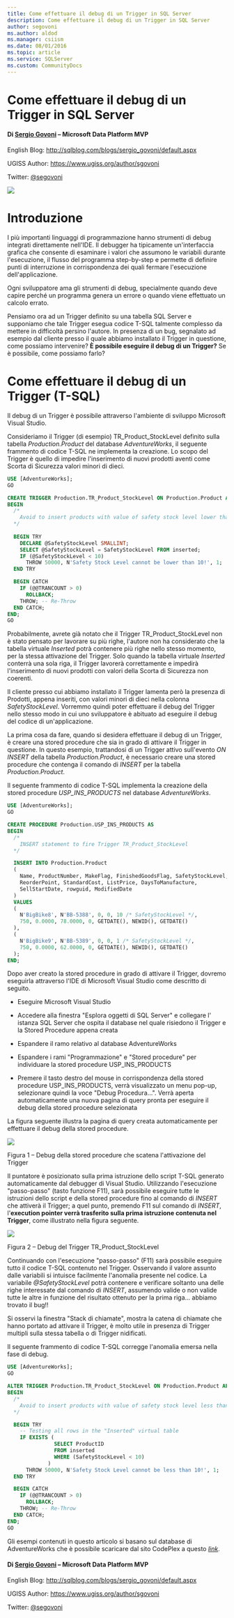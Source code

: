 ```yaml
---
title: Come effettuare il debug di un Trigger in SQL Server
description: Come effettuare il debug di un Trigger in SQL Server
author: segovoni
ms.author: aldod
ms.manager: csiism
ms.date: 08/01/2016
ms.topic: article
ms.service: SQLServer
ms.custom: CommunityDocs
---
```


# Come effettuare il debug di un Trigger in SQL Server

#### Di [Sergio Govoni](https://mvp.microsoft.com/en-us/PublicProfile/4029181?fullName=Sergio%20Govoni) – Microsoft Data Platform MVP

English Blog: <http://sqlblog.com/blogs/sergio_govoni/default.aspx>

UGISS Author: <https://www.ugiss.org/author/sgovoni>

Twitter: [@segovoni](https://twitter.com/segovoni)

![](./img/MVPLogo.png)

Introduzione
============

I più importanti linguaggi di programmazione hanno strumenti di debug integrati direttamente nell'IDE. Il debugger ha tipicamente un'interfaccia grafica che consente di esaminare i valori che assumono le variabili durante l'esecuzione, il flusso del programma step-by-step e permette di definire punti di interruzione in corrispondenza dei quali fermare l'esecuzione dell'applicazione.

Ogni sviluppatore ama gli strumenti di debug, specialmente quando deve capire perché un programma genera un errore o quando viene effettuato un calcolo errato.

Pensiamo ora ad un Trigger definito su una tabella SQL Server e supponiamo che tale Trigger esegua codice T-SQL talmente complesso da mettere in difficoltà persino l'autore. In presenza di un bug, segnalato ad esempio dal cliente presso il quale abbiamo installato il Trigger in questione, come possiamo intervenire? **È possibile eseguire il debug di un Trigger?** Se è possibile, come possiamo farlo?


Come effettuare il debug di un Trigger (T-SQL)
==============================================

Il debug di un Trigger è possibile attraverso l'ambiente di sviluppo Microsoft Visual Studio.

Consideriamo il Trigger (di esempio) TR\_Product\_StockLevel definito sulla tabella *Production.Product* del database *AdventureWorks*, il seguente frammento di codice T-SQL ne implementa la creazione. Lo scopo del Trigger è quello di impedire l'inserimento di nuovi prodotti aventi come Scorta di Sicurezza valori minori di dieci.

```SQL
USE [AdventureWorks];
GO

CREATE TRIGGER Production.TR_Product_StockLevel ON Production.Product AFTER INSERT AS
BEGIN
  /*
    Avoid to insert products with value of safety stock level lower than 10
  */
    
  BEGIN TRY
    DECLARE @SafetyStockLevel SMALLINT;
    SELECT @SafetyStockLevel = SafetyStockLevel FROM inserted;
    IF (@SafetyStockLevel < 10)
      THROW 50000, N'Safety Stock Level cannot be lower than 10!', 1;
  END TRY

  BEGIN CATCH
    IF (@@TRANCOUNT > 0)
      ROLLBACK;
    THROW; -- Re-Throw
  END CATCH;
END;
GO
```

Probabilmente, avrete già notato che il Trigger TR\_Product\_StockLevel non è stato pensato per lavorare su più righe, l'autore non ha considerato che la tabella virtuale *Inserted* potrà contenere più righe nello stesso momento, per la stessa attivazione del Trigger. Solo quando la tabella virtuale *Inserted* conterrà una sola riga, il Trigger lavorerà correttamente e impedirà l'inserimento di nuovi prodotti con valori della Scorta di Sicurezza non coerenti.

Il cliente presso cui abbiamo installato il Trigger lamenta però la presenza di Prodotti, appena inseriti, con valori minori di dieci nella colonna *SafetyStockLevel*. Vorremmo quindi poter effettuare il debug del Trigger nello stesso modo in cui uno sviluppatore è abituato ad eseguire il debug del codice di un'applicazione.

La prima cosa da fare, quando si desidera effettuare il debug di un Trigger, è creare una stored procedure che sia in grado di attivare il Trigger in questione. In questo esempio, trattandosi di un Trigger attivo sull'evento *ON INSERT* della tabella *Production.Product*, è necessario creare una stored procedure che contenga il comando di *INSERT* per la tabella *Production.Product*.

Il seguente frammento di codice T-SQL implementa la creazione della stored procedure *USP\_INS\_PRODUCTS* nel database *AdventureWorks*.

```SQL
USE [AdventureWorks];
GO

CREATE PROCEDURE Production.USP_INS_PRODUCTS AS 
BEGIN
  /*
    INSERT statement to fire Trigger TR_Product_StockLevel
  */

  INSERT INTO Production.Product
  (
    Name, ProductNumber, MakeFlag, FinishedGoodsFlag, SafetyStockLevel,
    ReorderPoint, StandardCost, ListPrice, DaysToManufacture,
    SellStartDate, rowguid, ModifiedDate
  )
  VALUES
  (
    N'BigBike8', N'BB-5388', 0, 0, 10 /* SafetyStockLevel */,
    750, 0.0000, 78.0000, 0, GETDATE(), NEWID(), GETDATE()
  ),
  (
    N'BigBike9', N'BB-5389', 0, 0, 1 /* SafetyStockLevel */,
    750, 0.0000, 62.0000, 0, GETDATE(), NEWID(), GETDATE()
  );
END;
```

Dopo aver creato la stored procedure in grado di attivare il Trigger, dovremo eseguirla attraverso l'IDE di Microsoft Visual Studio come descritto di seguito.

-   Eseguire Microsoft Visual Studio

-   Accedere alla finestra "Esplora oggetti di SQL Server" e collegare l' istanza SQL Server che ospita il database nel quale risiedono il Trigger e la Stored Procedure appena creata

-   Espandere il ramo relativo al database AdventureWorks

-   Espandere i rami "Programmazione" e "Stored procedure" per individuare la stored procedure USP\_INS\_PRODUCTS

-   Premere il tasto destro del mouse in corrispondenza della stored procedure USP\_INS\_PRODUCTS, verrà visualizzato un menu pop-up, selezionare quindi la voce "Debug Procedura...". Verrà aperta automaticamente una nuova pagina di query pronta per eseguire il debug della stored procedure selezionata

La figura seguente illustra la pagina di query creata automaticamente per effettuare il debug della stored procedure.

![](./img/Debug-SQL-Server-Trigger/image1.png)

Figura 1 – Debug della stored procedure che scatena l'attivazione del Trigger

Il puntatore è posizionato sulla prima istruzione dello script T-SQL generato automaticamente dal debugger di Visual Studio. Utilizzando l'esecuzione "passo-passo" (tasto funzione F11), sarà possibile eseguire tutte le istruzioni dello script e della stored procedure fino al comando di *INSERT* che attiverà il Trigger; a quel punto, premendo F11 sul comando di *INSERT*, l'**execution pointer verrà trasferito sulla prima istruzione contenuta nel Trigger**, come illustrato nella figura seguente.

![](./img/Debug-SQL-Server-Trigger/image2.png)

Figura 2 – Debug del Trigger TR\_Product\_StockLevel

Continuando con l'esecuzione "passo-passo" (F11) sarà possibile eseguire tutto il codice T-SQL contenuto nel Trigger. Osservando il valore assunto dalle variabili si intuisce facilmente l'anomalia presente nel codice. La variabile *@SafetyStockLevel* potrà contenere e verificare soltanto una delle righe interessate dal comando di *INSERT*, assumendo valide o non valide tutte le altre in funzione del risultato ottenuto per la prima riga... abbiamo trovato il bug!!

Si osservi la finestra "Stack di chiamate", mostra la catena di chiamate che hanno portato ad attivare il Trigger, è molto utile in presenza di Trigger multipli sulla stessa tabella o di Trigger nidificati.

Il seguente frammento di codice T-SQL corregge l'anomalia emersa nella fase di debug.

```SQL
USE [AdventureWorks];
GO

ALTER TRIGGER Production.TR_Product_StockLevel ON Production.Product AFTER INSERT AS
BEGIN
  /*
    Avoid to insert products with value of safety stock level less than 10
  */

  BEGIN TRY
    -- Testing all rows in the "Inserted" virtual table
    IF EXISTS (
               SELECT ProductID
               FROM inserted
               WHERE (SafetyStockLevel < 10)
             )
      THROW 50000, N'Safety Stock Level cannot be less than 10!', 1;
  END TRY

  BEGIN CATCH
    IF (@@TRANCOUNT > 0)
      ROLLBACK;
    THROW; -- Re-Throw
  END CATCH;
END;
GO
```

Gli esempi contenuti in questo articolo si basano sul database di AdventureWorks che è possibile scaricare dal sito CodePlex a questo [*link*](http://msftdbprodsamples.codeplex.com/releases/view/125550).

#### Di [Sergio Govoni](https://mvp.microsoft.com/en-us/PublicProfile/4029181?fullName=Sergio%20Govoni) – Microsoft Data Platform MVP

English Blog: <http://sqlblog.com/blogs/sergio_govoni/default.aspx>

UGISS Author: <https://www.ugiss.org/author/sgovoni>

Twitter: [@segovoni](https://twitter.com/segovoni)
